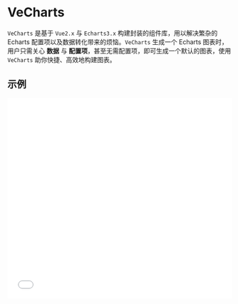 # VeCharts

`VeCharts` 是基于 `Vue2.x` 与 `Echarts3.x` 构建封装的组件库，用以解决繁杂的 Echarts 配置项以及数据转化带来的烦恼。`VeCharts` 生成一个 Echarts 图表时，用户只需关心 **数据** 与 **配置项**，甚至无需配置项，即可生成一个默认的图表，使用 `VeCharts` 助你快捷、高效地构建图表。

## 示例

<iframe width="100%" height="450" src="//jsfiddle.net/vecharts/ydkyhjv6/embedded/result,html,js/?bodyColor=fff" allowfullscreen="allowfullscreen" frameborder="0"></iframe>


